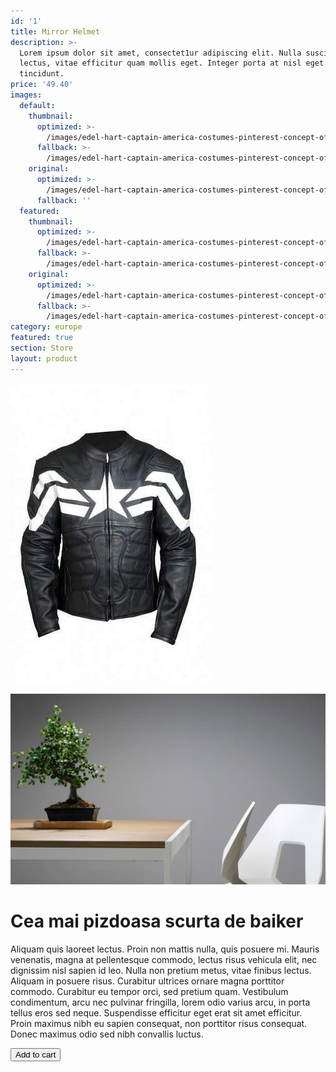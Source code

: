 ```yaml
---
id: '1'
title: Mirror Helmet
description: >-
  Lorem ipsum dolor sit amet, consectet1ur adipiscing elit. Nulla suscipit velit
  lectus, vitae efficitur quam mollis eget. Integer porta at nisl eget
  tincidunt.
price: '49.40'
images:
  default:
    thumbnail:
      optimized: >-
        /images/edel-hart-captain-america-costumes-pinterest-concept-of-winter-motorcycle-gear-of-winter-motorcycle-gear_large.jpg
      fallback: >-
        /images/edel-hart-captain-america-costumes-pinterest-concept-of-winter-motorcycle-gear-of-winter-motorcycle-gear_large.jpg
    original:
      optimized: >-
        /images/edel-hart-captain-america-costumes-pinterest-concept-of-winter-motorcycle-gear-of-winter-motorcycle-gear_large.jpg
      fallback: ''
  featured:
    thumbnail:
      optimized: >-
        /images/edel-hart-captain-america-costumes-pinterest-concept-of-winter-motorcycle-gear-of-winter-motorcycle-gear_large.jpg
      fallback: >-
        /images/edel-hart-captain-america-costumes-pinterest-concept-of-winter-motorcycle-gear-of-winter-motorcycle-gear_large.jpg
    original:
      optimized: >-
        /images/edel-hart-captain-america-costumes-pinterest-concept-of-winter-motorcycle-gear-of-winter-motorcycle-gear_large.jpg
      fallback: >-
        /images/edel-hart-captain-america-costumes-pinterest-concept-of-winter-motorcycle-gear-of-winter-motorcycle-gear_large.jpg
category: europe
featured: true
section: Store
layout: product
---
```

![scurta de piele](/images/edel-hart-captain-america-costumes-pinterest-concept-of-winter-motorcycle-gear-of-winter-motorcycle-gear_large.jpg "ahueana")

![](/images/header.webp)

# Cea mai pizdoasa scurta de baiker

Aliquam quis laoreet lectus. Proin non mattis nulla, quis posuere mi. Mauris venenatis, magna at pellentesque commodo, lectus risus vehicula elit, nec dignissim nisl sapien id leo. Nulla non pretium metus, vitae finibus lectus. Aliquam in posuere risus. Curabitur ultrices ornare magna porttitor commodo. Curabitur eu tempor orci, sed pretium quam. Vestibulum condimentum, arcu nec pulvinar fringilla, lorem odio varius arcu, in porta tellus eros sed neque. Suspendisse efficitur eget erat sit amet efficitur. Proin maximus nibh eu sapien consequat, non porttitor risus consequat. Donec maximus odio sed nibh convallis luctus. 

<button class="snipcart-add-item"
  data-item-id="starry-night"
  data-item-price="79.99"
  data-item-url="/paintings/starry-night"
  data-item-description="High-quality replica of The Starry Night by the Dutch post-impressionist painter Vincent van Gogh."
  data-item-image="/assets/images/starry-night.jpg"
  data-item-name="# scurta de baiker">   Add to cart
</button>